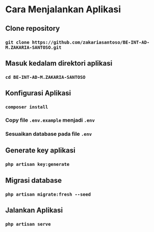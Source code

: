 # Cara Menjalankan Aplikasi
##  Clone repository 
### `git clone https://github.com/zakariasantoso/BE-INT-AD-M.ZAKARIA-SANTOSO.git`
##  Masuk kedalam direktori aplikasi
### `cd BE-INT-AD-M.ZAKARIA-SANTOSO`
##  Konfigurasi Aplikasi
### `composer install`
###  Copy file `.env.example` menjadi `.env`
###  Sesuaikan database pada file `.env`
##  Generate key aplikasi
### `php artisan key:generate`
##  Migrasi database
### `php artisan migrate:fresh --seed`
## Jalankan Aplikasi
### `php artisan serve`

